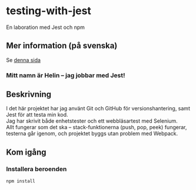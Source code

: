 # testing-with-jest

En laboration med Jest och npm

## Mer information (på svenska)

Se [denna sida](http://mah-dv.github.io/courses/da344a-da355a/exercises/ex11.html)

### Mitt namn är Helin – jag jobbar med Jest!

## Beskrivning

I det här projektet har jag använt Git och GitHub för versionshantering, samt Jest för att testa min kod.  
Jag har skrivit både enhetstester och ett webbläsartest med Selenium.  
Allt fungerar som det ska – stack-funktionerna (push, pop, peek) fungerar, testerna går igenom, och projektet byggs utan problem med Webpack.

## Kom igång

### Installera beroenden

```bash
npm install
